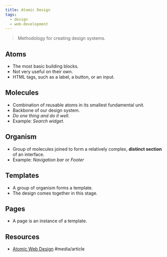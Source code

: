 ```yaml
---
title: Atomic Design
tags:
  - design
  - web-development
---
```


> Methodology for creating design systems.

## Atoms

- The most basic building blocks.
- Not very useful on their own.
- HTML tags, such as a label, a button, or an input.

## Molecules

- Combination of reusable atoms in its smallest fundamental unit.
- Backbone of our design system.
- _Do one thing and do it well._
- Example: _Search widget_.

## Organism

- Group of molecules joined to form a relatively complex, **distinct section** of an interface.
- Example: _Navigation bar_ or _Footer_

## Templates

- A group of organism forms a template.
- The design comes together in this stage.

## Pages

- A page is an instance of a template.

## Resources

- [Atomic Web Design](https://bradfrost.com/blog/post/atomic-web-design/) #media/article
